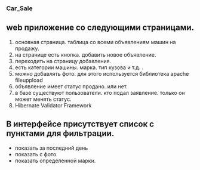 ### Car_Sale

## web приложение со следующими страницами.
1. основная страница. таблица со всеми объявлениям машин на продажу.
2. на странице есть кнопка. добавить новое объявление.
3. переходить на страницу добавления.
4. есть категории машины. марка. тип кузова и т.д. .
5. можно добавлять фото. для этого используется библиотека apache fileuppload
6. объявление имеет статус продано. или нет.
7. в базе существуют пользователи. кто подал заявление. только он может менять статус.
8. Hibernate Validator Framework

## В интерфейсе присутствует список с пунктами для фильтрации.
- показать за последний день
- показать с фото
- показать определенной марки.